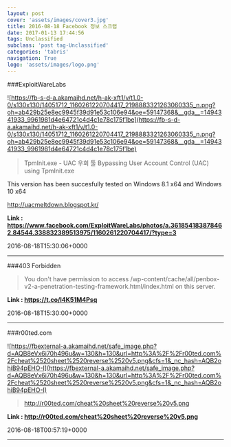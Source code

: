 ```yaml
---
layout: post
cover: 'assets/images/cover3.jpg'
title: 2016-08-18 Facebook 정보 스크랩
date: 2017-01-13 17:44:56
tags: Unclassified
subclass: 'post tag-Unclassified'
categories: 'tabris'
navigation: True
logo: 'assets/images/logo.png'
---
```


###ExploitWareLabs

![https://fb-s-d-a.akamaihd.net/h-ak-xft1/v/t1.0-0/s130x130/14051712_1160261220704417_2198883321263060335_n.png?oh=ab429b25e8ec9945f39d91e53c106e94&oe=59147368&__gda__=1494341933_9961981d4e64721c4d4c1e78c175f1be](https://fb-s-d-a.akamaihd.net/h-ak-xft1/v/t1.0-0/s130x130/14051712_1160261220704417_2198883321263060335_n.png?oh=ab429b25e8ec9945f39d91e53c106e94&oe=59147368&__gda__=1494341933_9961981d4e64721c4d4c1e78c175f1be)

>TpmInit.exe - UAC 우회 툴
Bypassing User Account Control (UAC) using TpmInit.exe 

This version has been succesfully tested on Windows 8.1 x64 and Windows 10 x64

http://uacmeltdown.blogspot.kr/

**Link : <https://www.facebook.com/ExploitWareLabs/photos/a.361854183878462.84544.338832389513975/1160261220704417/?type=3>**

2016-08-18T15:30:06+0000

---

###403 Forbidden

>You don't have permission to access /wp-content/cache/all/penbox-v2-a-penetration-testing-framework.html/index.html on this server.

**Link : <https://t.co/l4K51M4Psq>**

2016-08-18T15:30:00+0000

---

###r00ted.com

![https://fbexternal-a.akamaihd.net/safe_image.php?d=AQB8eVx6i70h496u&w=130&h=130&url=http%3A%2F%2Fr00ted.com%2Fcheat%2520sheet%2520reverse%2520v5.png&cfs=1&_nc_hash=AQB2ohiB94pEHO-I](https://fbexternal-a.akamaihd.net/safe_image.php?d=AQB8eVx6i70h496u&w=130&h=130&url=http%3A%2F%2Fr00ted.com%2Fcheat%2520sheet%2520reverse%2520v5.png&cfs=1&_nc_hash=AQB2ohiB94pEHO-I)

>http://r00ted.com/cheat%20sheet%20reverse%20v5.png

**Link : <http://r00ted.com/cheat%20sheet%20reverse%20v5.png>**

2016-08-18T00:57:19+0000

---

